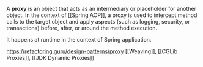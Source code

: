 A **proxy** is an object that acts as an intermediary or placeholder for another object. In the context of [[Spring AOP]], a proxy is used to intercept method calls to the target object and apply aspects (such as logging, security, or transactions) before, after, or around the method execution.

It happens at runtime in the context of Spring application.

https://refactoring.guru/design-patterns/proxy
[[Weaving]], [[CGLib Proxies]], [[JDK Dynamic Proxies]]